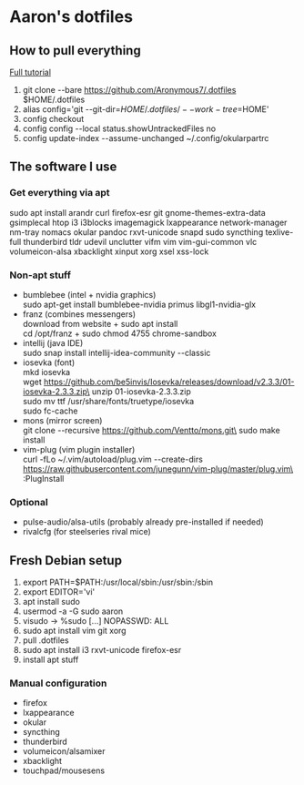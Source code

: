 # Aaron's dotfiles
## How to pull everything

[Full tutorial](https://www.atlassian.com/git/tutorials/dotfiles)

1. git clone --bare https://github.com/Aronymous7/.dotfiles $HOME/.dotfiles
1. alias config='git --git-dir=$HOME/.dotfiles/ --work-tree=$HOME'
1. config checkout
1. config config --local status.showUntrackedFiles no
1. config update-index --assume-unchanged ~/.config/okularpartrc

## The software I use
### Get everything via apt

sudo apt install arandr curl firefox-esr git gnome-themes-extra-data gsimplecal htop i3 i3blocks imagemagick lxappearance network-manager nm-tray nomacs okular pandoc rxvt-unicode snapd sudo syncthing texlive-full thunderbird tldr udevil unclutter vifm vim vim-gui-common vlc volumeicon-alsa xbacklight xinput xorg xsel xss-lock

### Non-apt stuff

- bumblebee (intel + nvidia graphics)\
	sudo apt-get install bumblebee-nvidia primus libgl1-nvidia-glx
- franz (combines messengers)\
	download from website + sudo apt install\
	cd /opt/franz + sudo chmod 4755 chrome-sandbox
- intellij (java IDE)\
	sudo snap install intellij-idea-community --classic
- iosevka (font)\
	mkd iosevka\
	wget https://github.com/be5invis/Iosevka/releases/download/v2.3.3/01-iosevka-2.3.3.zip\
	unzip 01-iosevka-2.3.3.zip\
	sudo mv ttf /usr/share/fonts/truetype/iosevka\
	sudo fc-cache
- mons (mirror screen)\
	git clone --recursive https://github.com/Ventto/mons.git\
	sudo make install
- vim-plug (vim plugin installer)\
	curl -fLo ~/.vim/autoload/plug.vim --create-dirs https://raw.githubusercontent.com/junegunn/vim-plug/master/plug.vim\
	:PlugInstall

### Optional

- pulse-audio/alsa-utils (probably already pre-installed if needed)
- rivalcfg (for steelseries rival mice)

## Fresh Debian setup

1. export PATH=$PATH:/usr/local/sbin:/usr/sbin:/sbin
1. export EDITOR='vi'
1. apt install sudo
1. usermod -a -G sudo aaron
1. visudo -> %sudo [...] NOPASSWD: ALL
1. sudo apt install vim git xorg
1. pull .dotfiles
1. sudo apt install i3 rxvt-unicode firefox-esr
1. install apt stuff

### Manual configuration

- firefox
- lxappearance
- okular
- syncthing
- thunderbird
- volumeicon/alsamixer
- xbacklight
- touchpad/mousesens

